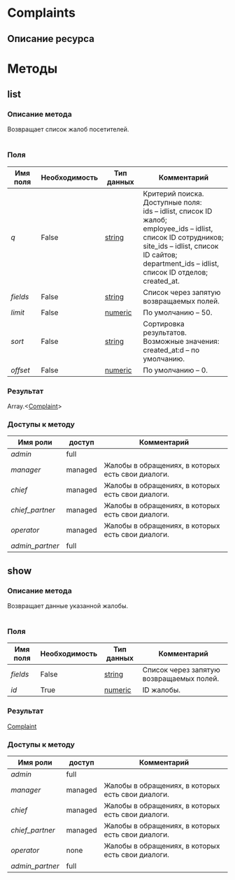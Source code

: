 
# Complaints

## Описание ресурса

# Методы

## list

### Описание метода
Возвращает список жалоб посетителей.<br/><br/>
### Поля

| Имя поля | Необходимость | Тип данных | Комментарий |
|---|---|---|---|
|*q*|False|[string](/types/string)|Критерий поиска.<br/>Доступные поля:<br/>ids – idlist, список ID жалоб;<br/>employee_ids – idlist, список ID сотрудников;<br/>site_ids – idlist, список ID сайтов;<br/>department_ids – idlist, список ID отделов;<br/>created_at.<br/>|
|*fields*|False|[string](/types/string)|Список через запятую возвращаемых полей.<br/>|
|*limit*|False|[numeric](/types/numeric)|По умолчанию – 50.<br/>|
|*sort*|False|[string](/types/string)|Сортировка результатов.<br/>Возможные значения:<br/>created_at:d – по умолчанию.<br/>|
|*offset*|False|[numeric](/types/numeric)|По умолчанию – 0.<br/>|

### Результат
Array.<[Complaint](/types/Complaint)>
### Доступы к методу

| Имя роли | доступ | Комментарий |
|---|---|---|
|*admin*|full||
|*manager*|managed|Жалобы в обращениях, в которых есть свои диалоги.|
|*chief*|managed|Жалобы в обращениях, в которых есть свои диалоги.|
|*chief_partner*|managed|Жалобы в обращениях, в которых есть свои диалоги.|
|*operator*|managed|Жалобы в обращениях, в которых есть свои диалоги.|
|*admin_partner*|full||

## show

### Описание метода
Возвращает данные указанной жалобы.<br/><br/>
### Поля

| Имя поля | Необходимость | Тип данных | Комментарий |
|---|---|---|---|
|*fields*|False|[string](/types/string)|Список через запятую возвращаемых полей.<br/>|
|*id*|True|[numeric](/types/numeric)|ID жалобы.<br/>|

### Результат
[Complaint](/types/Complaint)
### Доступы к методу

| Имя роли | доступ | Комментарий |
|---|---|---|
|*admin*|full||
|*manager*|managed|Жалобы в обращениях, в которых есть свои диалоги.|
|*chief*|managed|Жалобы в обращениях, в которых есть свои диалоги.|
|*chief_partner*|managed|Жалобы в обращениях, в которых есть свои диалоги.|
|*operator*|none|Жалобы в обращениях, в которых есть свои диалоги.|
|*admin_partner*|full||
